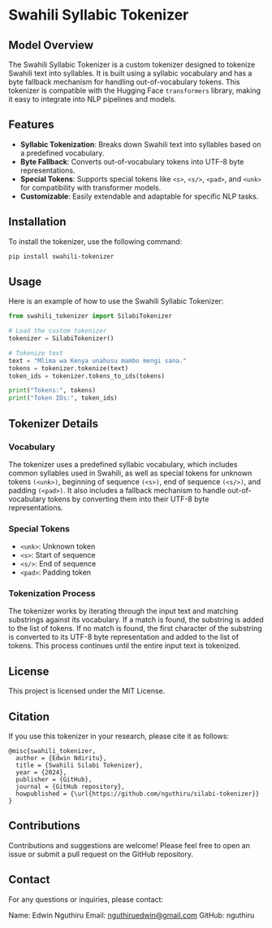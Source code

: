 # Swahili Syllabic Tokenizer

## Model Overview

The Swahili Syllabic Tokenizer is a custom tokenizer designed to tokenize Swahili text into syllables. It is built using a syllabic vocabulary and has a byte fallback mechanism for handling out-of-vocabulary tokens. This tokenizer is compatible with the Hugging Face `transformers` library, making it easy to integrate into NLP pipelines and models.

## Features

- **Syllabic Tokenization**: Breaks down Swahili text into syllables based on a predefined vocabulary.
- **Byte Fallback**: Converts out-of-vocabulary tokens into UTF-8 byte representations.
- **Special Tokens**: Supports special tokens like `<s>`, `<s/>`, `<pad>`, and `<unk>` for compatibility with transformer models.
- **Customizable**: Easily extendable and adaptable for specific NLP tasks.

## Installation

To install the tokenizer, use the following command:

```bash
pip install swahili-tokenizer
```

## Usage
Here is an example of how to use the Swahili Syllabic Tokenizer:

```python
from swahili_tokenizer import SilabiTokenizer

# Load the custom tokenizer
tokenizer = SilabiTokenizer()

# Tokenize text
text = "Mlima wa Kenya unahusu mambo mengi sana."
tokens = tokenizer.tokenize(text)
token_ids = tokenizer.tokens_to_ids(tokens)

print("Tokens:", tokens)
print("Token IDs:", token_ids)

```

## Tokenizer Details

### Vocabulary
The tokenizer uses a predefined syllabic vocabulary, which includes common syllables used in Swahili, as well as special tokens for unknown tokens `(<unk>)`, beginning of sequence `(<s>)`, end of sequence `(<s/>)`, and padding `(<pad>)`. It also includes a fallback mechanism to handle out-of-vocabulary tokens by converting them into their UTF-8 byte representations.

### Special Tokens
- `<unk>`: Unknown token
- `<s>`: Start of sequence
- `<s/>`: End of sequence
- `<pad>`: Padding token

### Tokenization Process
The tokenizer works by iterating through the input text and matching substrings against its vocabulary. If a match is found, the substring is added to the list of tokens. If no match is found, the first character of the substring is converted to its UTF-8 byte representation and added to the list of tokens. This process continues until the entire input text is tokenized.

## License
This project is licensed under the MIT License.

## Citation
If you use this tokenizer in your research, please cite it as follows:
```
@misc{swahili_tokenizer,
  author = {Edwin Ndiritu},
  title = {Swahili Silabi Tokenizer},
  year = {2024},
  publisher = {GitHub},
  journal = {GitHub repository},
  howpublished = {\url{https://github.com/nguthiru/silabi-tokenizer}}
}
```
## Contributions
Contributions and suggestions are welcome! Please feel free to open an issue or submit a pull request on the GitHub repository.

## Contact
For any questions or inquiries, please contact:

Name: Edwin Nguthiru
Email: nguthiruedwin@gmail.com
GitHub: nguthiru

